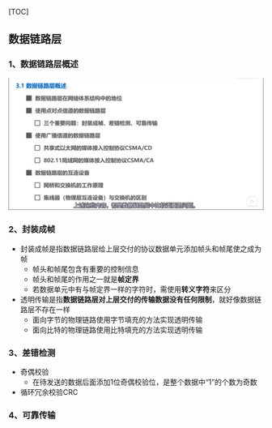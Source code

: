 [TOC]



## 数据链路层

### 1、数据链路层概述

![image-20220426103729679](img/image-20220426103729679.png)



### 2、封装成帧

- 封装成帧是指数据链路层给上层交付的协议数据单元添加帧头和帧尾使之成为帧
  - 帧头和帧尾包含有重要的控制信息
  - 帧头和帧尾的作用之一就是**帧定界**
  - 若数据单元中有与帧定界一样的字符时，需使用**转义字符**来区分
- 透明传输是指**数据链路层对上层交付的传输数据没有任何限制**，就好像数据链路层不存在一样
  - 面向字节的物理链路使用字节填充的方法实现透明传输
  - 面向比特的物理链路使用比特填充的方法实现透明传输



### 3、差错检测

- 奇偶校验
  - 在待发送的数据后面添加1位奇偶校验位，是整个数据中“1”的个数为奇数
- 循环冗余校验CRC



### 4、可靠传输

